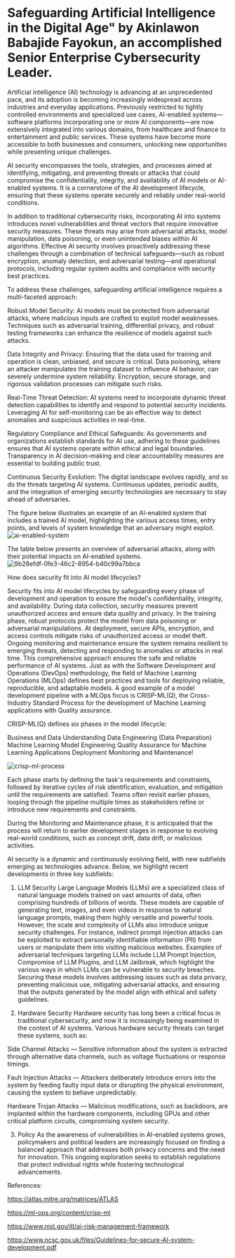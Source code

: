 # Safeguarding Artificial Intelligence in the Digital Age" by Akinlawon Babajide Fayokun, an accomplished Senior Enterprise Cybersecurity Leader.



Artificial intelligence (AI) technology is advancing at an unprecedented pace, and its adoption is becoming increasingly widespread across industries and everyday applications. Previously restricted to tightly controlled environments and specialized use cases, AI-enabled systems—software platforms incorporating one or more AI components—are now extensively integrated into various domains, from healthcare and finance to entertainment and public services. These systems have become more accessible to both businesses and consumers, unlocking new opportunities while presenting unique challenges.

AI security encompasses the tools, strategies, and processes aimed at identifying, mitigating, and preventing threats or attacks that could compromise the confidentiality, integrity, and availability of AI models or AI-enabled systems. It is a cornerstone of the AI development lifecycle, ensuring that these systems operate securely and reliably under real-world conditions.

In addition to traditional cybersecurity risks, incorporating AI into systems introduces novel vulnerabilities and threat vectors that require innovative security measures. These threats may arise from adversarial attacks, model manipulation, data poisoning, or even unintended biases within AI algorithms. Effective AI security involves proactively addressing these challenges through a combination of technical safeguards—such as robust encryption, anomaly detection, and adversarial testing—and operational protocols, including regular system audits and compliance with security best practices.




To address these challenges, safeguarding artificial intelligence requires a multi-faceted approach:

Robust Model Security: AI models must be protected from adversarial attacks, where malicious inputs are crafted to exploit model weaknesses. Techniques such as adversarial training, differential privacy, and robust testing frameworks can enhance the resilience of models against such attacks.

Data Integrity and Privacy: Ensuring that the data used for training and operation is clean, unbiased, and secure is critical. Data poisoning, where an attacker manipulates the training dataset to influence AI behavior, can severely undermine system reliability. Encryption, secure storage, and rigorous validation processes can mitigate such risks.

Real-Time Threat Detection: AI systems need to incorporate dynamic threat detection capabilities to identify and respond to potential security incidents. Leveraging AI for self-monitoring can be an effective way to detect anomalies and suspicious activities in real-time.

Regulatory Compliance and Ethical Safeguards: As governments and organizations establish standards for AI use, adhering to these guidelines ensures that AI systems operate within ethical and legal boundaries. Transparency in AI decision-making and clear accountability measures are essential to building public trust.

Continuous Security Evolution: The digital landscape evolves rapidly, and so do the threats targeting AI systems. Continuous updates, periodic audits, and the integration of emerging security technologies are necessary to stay ahead of adversaries.


The figure below illustrates an example of an AI-enabled system that includes a trained AI model, highlighting the various access times, entry points, and levels of system knowledge that an adversary might exploit.
![ai-enabled-system](https://github.com/user-attachments/assets/3caf6dcc-0d76-44f7-ad32-c43c5d58e153)


The table below presents an overview of adversarial attacks, along with their potential impacts on AI-enabled systems.
![9b28efdf-0fe3-46c2-8954-b40c99a7bbca](https://github.com/user-attachments/assets/79559508-f1c1-4cf5-b272-2be0807f78e7)




How does security fit into AI model lifecycles?


Security fits into AI model lifecycles by safeguarding every phase of development and operation to ensure the model's confidentiality, integrity, and availability. During data collection, security measures prevent unauthorized access and ensure data quality and privacy. In the training phase, robust protocols protect the model from data poisoning or adversarial manipulations. At deployment, secure APIs, encryption, and access controls mitigate risks of unauthorized access or model theft. Ongoing monitoring and maintenance ensure the system remains resilient to emerging threats, detecting and responding to anomalies or attacks in real time. This comprehensive approach ensures the safe and reliable performance of AI systems.  Just as with the Software Development and Operations (DevOps) methodology, the field of Machine Learning Operations (MLOps) defines best practices and tools for deploying reliable, reproducible, and adaptable models. A good example of a model development pipeline with a MLOps focus is CRISP-ML(Q), the Cross-Industry Standard Process for the development of Machine Learning applications with Quality assurance.

CRISP-ML(Q) defines six phases in the model lifecycle:

Business and Data Understanding
Data Engineering (Data Preparation)
Machine Learning Model Engineering
Quality Assurance for Machine Learning Applications
Deployment
Monitoring and Maintenance!

![crisp-ml-process](https://github.com/user-attachments/assets/8b421a39-4fcf-48e9-9821-7b2c3fb7165d)

Each phase starts by defining the task's requirements and constraints, followed by iterative cycles of risk identification, evaluation, and mitigation until the requirements are satisfied. Teams often revisit earlier phases, looping through the pipeline multiple times as stakeholders refine or introduce new requirements and constraints.

During the Monitoring and Maintenance phase, it is anticipated that the process will return to earlier development stages in response to evolving real-world conditions, such as concept drift, data drift, or malicious activities.



AI security is a dynamic and continuously evolving field, with new subfields emerging as technologies advance. Below, we highlight recent developments in three key subfields:

1. LLM Security
Large Language Models (LLMs) are a specialized class of natural language models trained on vast amounts of data, often comprising hundreds of billions of words. These models are capable of generating text, images, and even videos in response to natural language prompts, making them highly versatile and powerful tools. However, the scale and complexity of LLMs also introduce unique security challenges. For instance, indirect prompt injection attacks can be exploited to extract personally identifiable information (PII) from users or manipulate them into visiting malicious websites. Examples of adversarial techniques targeting LLMs include LLM Prompt Injection, Compromise of LLM Plugins, and LLM Jailbreak, which highlight the various ways in which LLMs can be vulnerable to security breaches. Securing these models involves addressing issues such as data privacy, preventing malicious use, mitigating adversarial attacks, and ensuring that the outputs generated by the model align with ethical and safety guidelines. 


2. Hardware Security
Hardware security has long been a critical focus in traditional cybersecurity, and now it is increasingly being examined in the context of AI systems. Various hardware security threats can target these systems, such as:

Side Channel Attacks — Sensitive information about the system is extracted through alternative data channels, such as voltage fluctuations or response timings.

Fault Injection Attacks — Attackers deliberately introduce errors into the system by feeding faulty input data or disrupting the physical environment, causing the system to behave unpredictably.

Hardware Trojan Attacks — Malicious modifications, such as backdoors, are implanted within the hardware components, including GPUs and other critical platform circuits, compromising system security.


3. Policy
As the awareness of vulnerabilities in AI-enabled systems grows, policymakers and political leaders are increasingly focused on finding a balanced approach that addresses both privacy concerns and the need for innovation. This ongoing exploration seeks to establish regulations that protect individual rights while fostering technological advancements.






References:

https://atlas.mitre.org/matrices/ATLAS

https://ml-ops.org/content/crisp-ml

https://www.nist.gov/itl/ai-risk-management-framework

https://www.ncsc.gov.uk/files/Guidelines-for-secure-AI-system-development.pdf

